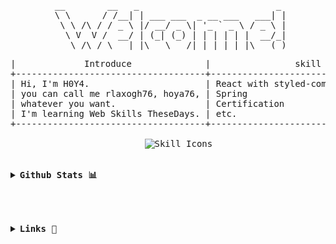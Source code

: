 <div align="center">
<pre>
 __        __   _                          _ 
 \ \      / /__| | ___ ___  _ __ ___   ___| |
  \ \ /\ / / _ \ |/ __/ _ \| '_ ` _ \ / _ \ |
   \ V  V /  __/ | (_| (_) | | | | | |  __/_|
    \_/\_/ \___|_|\___\___/|_| |_| |_|\___(_)
</pre>
    


<pre>
|             Introduce              |                skill Stacks                |     goal      |
+------------------------------------+--------------------------------------------+---------------+
| Hi, I'm H0Y4.                      | React with styled-components, mui, scss... | Getting a job |
| you can call me rlaxogh76, hoya76, | Spring                                     | Become Rich   |
| whatever you want.                 | Certification                              |               |
| I'm learning Web Skills TheseDays. | etc.                                       |               |
+------------------------------------+--------------------------------------------+---------------+
<div style="text-align: center;">
    <img src="https://skillicons.dev/icons?i=spring,react,styledcomponents,mui,java,scss" alt="Skill Icons" />
</div>

<details align="left">
  <summary><b>Github Stats 📊</b></summary>

  <table>
    <tr>
      <td>
        <a href="https://github.com/devxb/gitanimals">
          <img src="https://render.gitanimals.org/farms/Podk76" alt="GitAnimals" width="300" />
        </a>
      </td>
      <td>
        <img src="https://github-readme-stats.vercel.app/api?username=rlaxogh76&theme=tokyonight&show_icons=true&hide_border=false&count_private=false" alt="GitHub Stats" width="300" />
      </td>
    </tr>
    <tr>
      <td>
        <img src="https://github-readme-stats.vercel.app/api/top-langs/?username=rlaxogh76&theme=tokyonight&show_icons=true&hide_border=false&layout=compact" alt="Top Languages" width="300" />
      </td>
      <td>
        <img src="https://github-profile-trophy.vercel.app/?username=rlaxogh76&theme=juicyfresh&no-bg=true" alt="GitHub Trophies" width="300" />
      </td>
    </tr>
  </table>

</details>



<details align="left">
  <summary><b>Links 🔗</b></summary>
  <a href='mailto:btm.email2769@gmail.com' target="_blank"><img alt='Gmail' src='https://img.shields.io/badge/Gmail-100000?style=for-the-badge&logo=Gmail&logoColor=FFFFFF&labelColor=DA5145&color=DA5145'/></a>
  <a href='https://velog.io/@hoya76/posts' target="_blank"><img alt='Velog' src='https://img.shields.io/badge/Velog-100000?style=for-the-badge&logo=Velog&logoColor=white&labelColor=1EC997&color=1EC997'/></a>
  <a href='https://discord.gg/AsmhX6kb' target="_blank"><img alt='Discord' src='https://img.shields.io/badge/Discord-100000?style=for-the-badge&logo=Discord&logoColor=FFFFFF&labelColor=5562EB&color=5562EB'/></a>
  <a href="https://paypal.me/hoya76377?country.x=KR&locale.x=ko_KR" target="_blank"><img alt="PayPal" src="https://img.shields.io/badge/PayPal-003087?style=for-the-badge&logo=PayPal&logoColor=003087&labelColor=FFFFFF&color=FFFFFF"/></a>
</details>

</pre>

